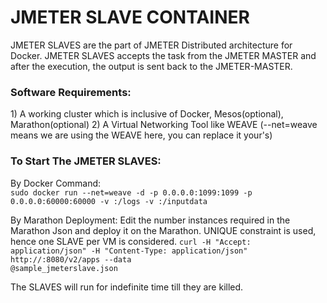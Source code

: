 # JMETER SLAVE CONTAINER
JMETER SLAVES are the part of JMETER Distributed architecture for Docker. JMETER SLAVES accepts the task from the JMETER MASTER and after the execution, the output is sent back to the JMETER-MASTER. 

<h3>Software Requirements:</h3>
1) A working cluster which is inclusive of Docker, Mesos(optional), Marathon(optional)
2) A Virtual Networking Tool like WEAVE (--net=weave means we are using the WEAVE here, you can replace it your's) 

<h3> To Start The JMETER SLAVES: </h3>
By Docker Command:
<code>
sudo docker run --net=weave -d -p 0.0.0.0:1099:1099 -p 0.0.0.0:60000:60000 -v <absolute any host path to log>:/logs -v <absolute any host path to inputdata>:/inputdata 
</code>

By Marathon Deployment:
Edit the number instances required in the Marathon Json and deploy it on the Marathon. UNIQUE constraint is used, hence one SLAVE per VM is considered.
<code>curl -H "Accept: application/json" -H "Content-Type: application/json" http://<master-node>:8080/v2/apps --data @sample_jmeterslave.json</code>

The SLAVES will run for indefinite time till they are killed.
